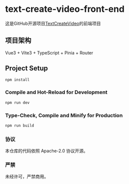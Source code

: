 # text-create-video-front-end

这是GitHub开源项目[TextCreateVideo](https://github.com/Anning01/TextCreateVideo)的前端项目

## 项目架构

Vue3 + Vite3 + TypeScript + Pinia + Router


## Project Setup

```sh
npm install
```

### Compile and Hot-Reload for Development

```sh
npm run dev
```

### Type-Check, Compile and Minify for Production

```sh
npm run build
```



### 协议

本仓库的代码依照 Apache-2.0 协议开源。

### 严禁

未经许可，严禁商用。

